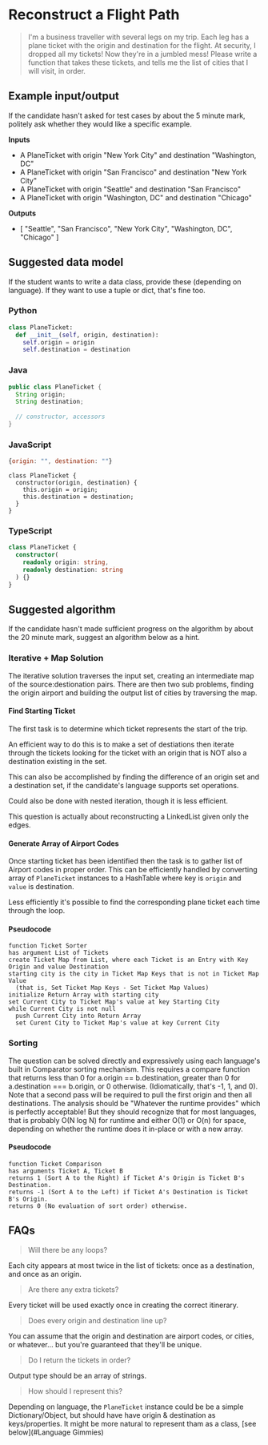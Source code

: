 # Reconstruct a Flight Path

> I'm a business traveller with several legs on my trip. Each leg has a plane ticket with the origin and destination for the flight. At security, I dropped all my tickets! Now they're in a jumbled mess! Please write a function that takes these tickets, and tells me the list of cities that I will visit, in order.


## Example input/output

If the candidate hasn't asked for test cases by about the 5 minute mark, politely ask whether they would like a specific example.

**Inputs**

* A PlaneTicket with origin "New York City" and destination "Washington, DC"
* A PlaneTicket with origin "San Francisco" and destination "New York City"
* A PlaneTicket with origin "Seattle" and destination "San Francisco"
* A PlaneTicket with origin "Washington, DC" and destination "Chicago"

**Outputs**

* [ "Seattle", "San Francisco", "New York City", "Washington, DC", "Chicago" ]

## Suggested data model

If the student wants to write a data class, provide these (depending on language). If they want to use a tuple or dict, that's fine too.

### Python

```python 
class PlaneTicket:
  def __init__(self, origin, destination):
    self.origin = origin
    self.destination = destination
```

### Java

```java
public class PlaneTicket {
  String origin;
  String destination;
  
  // constructor, accessors
}
```

### JavaScript

```javascript
{origin: "", destination: ""}
```

```
class PlaneTicket {
  constructor(origin, destination) {
    this.origin = origin;
    this.destination = destination;
  }
}
```

### TypeScript

```typescript
class PlaneTicket {
  constructor(
    readonly origin: string,
    readonly destination: string
  ) {}
}
```

## Suggested algorithm

If the candidate hasn't made sufficient progress on the algorithm by about the 20 minute mark, suggest an algorithm below as a hint.

### Iterative + Map Solution

The iterative solution traverses the input set, creating an intermediate map of the source:destionation pairs. There are then two sub problems, finding the origin airport and building the output list of cities by traversing the map.

#### Find Starting Ticket

The first task is to determine which ticket represents the start of the trip.

An efficient way to do this is to make a set of destiations then iterate through the tickets looking for the ticket with an origin that is NOT also a destination existing in the set.

This can also be accomplished by finding the difference of an origin set and a destination set, if the candidate's language supports set operations.

Could also be done with nested iteration, though it is less efficient.

This question is actually about reconstructing a LinkedList given only the edges.

#### Generate Array of Airport Codes

Once starting ticket has been identified then the task is to gather list of Airport codes in proper order. This can be efficiently handled by converting array of `PlaneTicket` instances to a HashTable where key is `origin` and `value` is destination.

Less efficiently it's possible to find the corresponding plane ticket each time through the loop.

#### Pseudocode

```
function Ticket Sorter
has argument List of Tickets
create Ticket Map from List, where each Ticket is an Entry with Key Origin and value Destination
starting city is the city in Ticket Map Keys that is not in Ticket Map Value
  (that is, Set Ticket Map Keys - Set Ticket Map Values)
initialize Return Array with starting city
set Current City to Ticket Map's value at key Starting City
while Current City is not null
  push Current City into Return Array
  set Curent City to Ticket Map's value at key Current City
```

### Sorting

The question can be solved directly and expressively using each language's built in Comparator sorting mechanism. This requires a compare function that returns less than 0 for a.origin == b.destination, greater than 0 for a.destination === b.origin, or 0 otherwise. (Idiomatically, that's -1, 1, and 0). Note that a second pass will be required to pull the first origin and then all destinations. The analysis should be "Whatever the runtime provides" which is perfectly acceptable! But they should recognize that for most languages, that is probably O(N log N) for runtime and either O(1) or O(n) for space, depending on whether the runtime does it in-place or with a new array.

#### Pseudocode

```
function Ticket Comparison
has arguments Ticket A, Ticket B
returns 1 (Sort A to the Right) if Ticket A's Origin is Ticket B's Destination.
returns -1 (Sort A to the Left) if Ticket A's Destination is Ticket B's Origin.
returns 0 (No evaluation of sort order) otherwise.
```

## FAQs

> Will there be any loops?

Each city appears at most twice in the list of tickets: once as a destination, and once as an origin.

> Are there any extra tickets?

Every ticket will be used exactly once in creating the correct itinerary.

> Does every origin and destination line up?

You can assume that the origin and destination are airport codes, or cities, or whatever... but you're guaranteed that they'll be unique.

> Do I return the tickets in order?

Output type should be an array of strings.

> How should I represent this?

Depending on language, the `PlaneTicket` instance could be be a simple Dictionary/Object, but should have have origin & destination as keys/properties. It might be more natural to represent tham as a class, [see below](#Language Gimmies)


